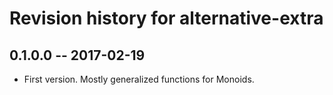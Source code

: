 # Revision history for alternative-extra

## 0.1.0.0  -- 2017-02-19

* First version. Mostly generalized functions for Monoids.
